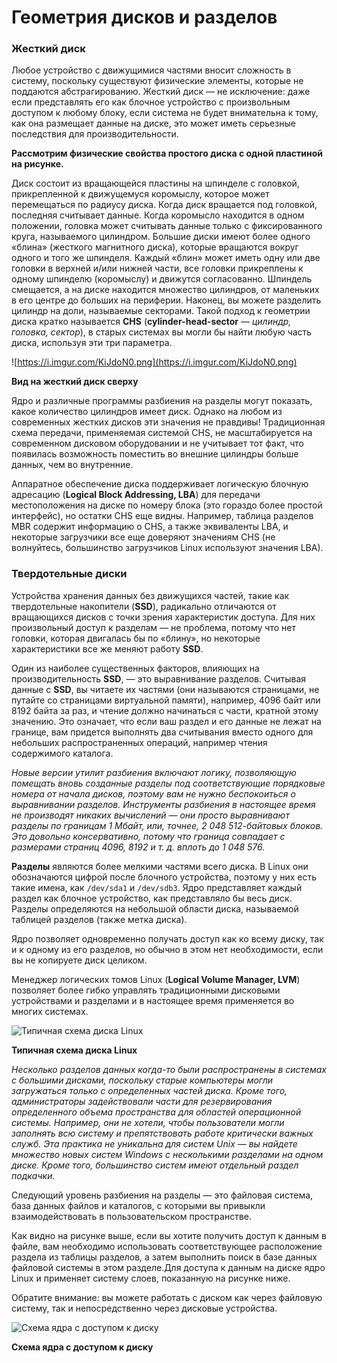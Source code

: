 
# Геометрия дисков и разделов

### **Жесткий диск**

Любое устройство с движущимися частями вносит сложность в систему, поскольку существуют физические элементы, которые не поддаются абстрагированию. Жесткий диск — не исключение: даже если представлять его как блочное устройство с произвольным доступом к любому блоку, если система не будет внимательна к тому, как она размещает данные на диске, это может иметь серьезные последствия для производительности.

**Рассмотрим физические свойства простого диска с одной пластиной на рисунке.**

Диск состоит из вращающейся пластины на шпинделе с головкой, прикрепленной к движущемуся коромыслу, которое может перемещаться по радиусу диска. Когда диск вращается под головкой, последняя считывает данные. Когда коромысло находится в одном положении, головка может считывать данные только с фиксированного круга, называемого цилиндром. Большие диски имеют более одного «блина» (жесткого магнитного диска), которые вращаются вокруг одного и того же шпинделя. Каждый «блин» может иметь одну или две головки в верхней и/или нижней части, все головки прикреплены к одному шпинделю (коромыслу) и движутся согласованно. Шпиндель смещается, а на диске находится множество цилиндров, от маленьких в его центре до больших на периферии. Наконец, вы можете разделить цилиндр на доли, называемые секторами. Такой подход к геометрии диска кратко называется **CHS** (**cylinder-head-sector** — _цилиндр, головка, сектор_), в старых системах вы могли бы найти любую часть диска, используя эти три параметра.

![https://i.imgur.com/KiJdoN0.png](https://i.imgur.com/KiJdoN0.png)

**Вид на жесткий диск сверху**

Ядро и различные программы разбиения на разделы могут показать, какое количество цилиндров имеет диск. Однако на любом из современных жестких дисков эти значения не правдивы! Традиционная схема передачи, применяемая системой CHS, не масштабируется на современном дисковом оборудовании и не учитывает тот факт, что появилась возможность поместить во внешние цилиндры больше данных, чем во внутренние.
    
Аппаратное обеспечение диска поддерживает логическую блочную адресацию (**Logical Block Addressing, LBA**) для передачи местоположения на диске по номеру блока (это гораздо более простой интерфейс), но остатки CHS еще видны. Например, таблица разделов MBR содержит информацию о CHS, а также эквиваленты LBA, и некоторые загрузчики все еще доверяют значениям CHS (не волнуйтесь, большинство загрузчиков Linux используют значения LBA).

### **Твердотельные диски**

Устройства хранения данных без движущихся частей, такие как твердотельные накопители (**SSD**), радикально отличаются от вращающихся дисков с точки зрения характеристик доступа. Для них произвольный доступ к разделам — не проблема, потому что нет головки, которая двигалась бы по «блину», но некоторые характеристики все же меняют работу **SSD**.

Один из наиболее существенных факторов, влияющих на производительность **SSD**, — это выравнивание разделов. Считывая данные с **SSD**, вы читаете их частями (они называются страницами, не путайте со страницами виртуальной памяти), например, 4096 байт или 8192 байта за раз, и чтение должно начинаться с части, кратной этому значению. Это означает, что если ваш раздел и его данные не лежат на границе, вам придется выполнять два считывания вместо одного для небольших распространенных операций, например чтения содержимого каталога.

_Новые версии утилит разбиения включают логику, позволяющую помещать вновь созданные разделы под соответствующие порядковые номера от начала дисков, поэтому вам не нужно беспокоиться о выравнивании разделов. Инструменты разбиения в настоящее время не производят никаких вычислений — они просто выравнивают разделы по границам 1 Мбайт, или, точнее, 2 048 512-байтовых блоков. Это довольно консервативно, потому что граница совпадает с размерами страниц 4096, 8192 и т. д. вплоть до 1 048 576._

**Разделы** являются более мелкими частями всего диска. В Linux они обозначаются цифрой после блочного устройства, поэтому у них есть такие имена, как `/dev/sda1` и `/dev/sdb3`. Ядро представляет каждый раздел как блочное устройство, как представляло бы весь диск. Разделы определяются на небольшой области диска, называемой таблицей разделов (также метка диска).

Ядро позволяет одновременно получать доступ как ко всему диску, так и к одному из его разделов, но обычно в этом нет необходимости, если вы не копируете диск целиком.

Менеджер логических томов Linux (**Logical Volume Manager, LVM**) позволяет более гибко управлять традиционными дисковыми устройствами и разделами и в настоящее время применяется во многих системах.

![Типичная схема диска Linux](https://i.imgur.com/6DIPTDw.png)

**Типичная схема диска Linux**

_Несколько разделов данных когда-то были распространены в системах с большими дисками, поскольку старые компьютеры могли загружаться только с определенных частей диска. Кроме того, администраторы задействовали части для резервирования определенного объема пространства для областей операционной системы. Например, они не хотели, чтобы пользователи могли заполнять всю систему и препятствовать работе критически важных служб. Эта практика не уникальна для систем Unix — вы найдете множество новых систем Windows с несколькими разделами на одном диске. Кроме того, большинство систем имеют отдельный раздел подкачки._

Следующий уровень разбиения на разделы — это файловая система, база данных файлов и каталогов, с которыми вы привыкли взаимодействовать в пользовательском пространстве.

Как видно на рисунке выше, если вы хотите получить доступ к данным в файле, вам необходимо использовать соответствующее расположение раздела из таблицы разделов, а затем выполнить поиск в базе данных файловой системы в этом разделе.Для доступа к данным на диске ядро Linux и применяет систему слоев, показанную на рисунке ниже.

Обратите внимание: вы можете работать с диском как через файловую систему, так и непосредственно через дисковые устройства.

![Схема ядра с доступом к диску](https://i.imgur.com/F6QCE7Q.png)

**Схема ядра с доступом к диску**
